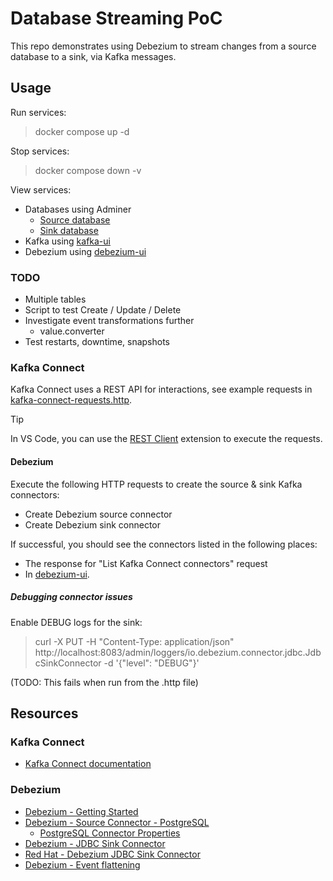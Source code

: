 # Database Streaming PoC

This repo demonstrates using Debezium to stream changes from a source database to a sink, via Kafka messages.

## Usage

Run services:

> docker compose up -d

Stop services:

> docker compose down -v

View services:

- Databases using Adminer
	- [Source database](http://localhost:10000/?pgsql=source-database&username=admin&db=db&ns=streaming_poc)
	- [Sink database](http://localhost:10000/?pgsql=sink-database&username=admin&db=db&ns=streaming_poc)
- Kafka using [kafka-ui](http://localhost:10001/)
- Debezium using [debezium-ui][debezium-ui]

### TODO

- Multiple tables
- Script to test Create / Update / Delete
- Investigate event transformations further
	- value.converter
- Test restarts, downtime, snapshots

### Kafka Connect

Kafka Connect uses a REST API for interactions, see example requests in [kafka-connect-requests.http](./kafka-connect-requests.http).

> [!TIP]
> In VS Code, you can use the [REST Client](https://marketplace.visualstudio.com/items?itemName=humao.rest-client) extension to execute the requests.

#### Debezium

Execute the following HTTP requests to create the source & sink Kafka connectors:
- Create Debezium source connector
- Create Debezium sink connector

If successful, you should see the connectors listed in the following places:
- The response for "List Kafka Connect connectors" request
- In [debezium-ui][debezium-ui].

##### Debugging connector issues

Enable DEBUG logs for the sink:

> curl -X PUT -H "Content-Type: application/json" http://localhost:8083/admin/loggers/io.debezium.connector.jdbc.JdbcSinkConnector -d '{"level": "DEBUG"}'

(TODO: This fails when run from the .http file)

## Resources

### Kafka Connect

- [Kafka Connect documentation](https://kafka.apache.org/documentation.html#connect)

### Debezium

- [Debezium - Getting Started](https://debezium.io/documentation/reference/stable/tutorial.html)
- [Debezium - Source Connector - PostgreSQL](https://debezium.io/documentation/reference/stable/connectors/postgresql.html)
	- [PostgreSQL Connector Properties](https://debezium.io/documentation/reference/stable/connectors/postgresql.html#postgresql-connector-properties)
- [Debezium - JDBC Sink Connector](https://debezium.io/documentation/reference/stable/connectors/jdbc.html)
- [Red Hat - Debezium JDBC Sink Connector](https://docs.redhat.com/en/documentation/red_hat_integration/2023.q4/html/debezium_user_guide/debezium-connector-for-jdbc)
- [Debezium - Event flattening](https://debezium.io/documentation/reference/stable/transformations/event-flattening.html)

<!-- Links -->
[debezium-ui]:http://localhost:10002/